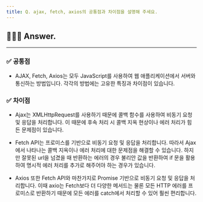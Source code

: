 ```yaml
---
title: Q. ajax, fetch, axios의 공통점과 차이점을 설명해 주세요.
---
```


## 🧑🏻‍💻 Answer.
---

### ✅ 공통점
- AJAX, Fetch, Axios는 모두 JavaScript를 사용하여 웹 애플리케이션에서 서버와 통신하는 방법입니다. 각각의 방법에는 고유한 특징과 차이점이 있습니다.

### ✅ 차이점
- Ajax는 XMLHttpRequest를 사용하기 때문에 콜백 함수를 사용하여 비동기 요청 및 응답을 처리합니다. 이 때문에 후속 처리 시 콜백 지옥 현상이나 에러 처리가 힘든 문제점이 있습니다.

- Fetch API는 프로미스를 기반으로 비동기 요청 및 응답을 처리합니다. 따라서 Ajax에서 나타나는 콜백 지옥이나 에러 처리에 대한 문제점을 해결할 수 있습니다. 하지만 잘못된 url을 넘겼을 때 반환하는 에러의 경우 불리안 값을 반환하여 if 문을 활용하여 명시적 에러 처리를 추가로 해주어야 하는 경우가 있습니다.

- Axios 또한 Fetch API와 마찬가지로 Promise 기반으로 비동기 요청 및 응답을 처리합니다. 이때 axio는 Fetch보다 더 다양한 메서드는 물론 모든 HTTP 에러를 프로미스로 반환하기 때문에 모든 에러를 catch에서 처리할 수 있어 훨씬 편리합니다.
